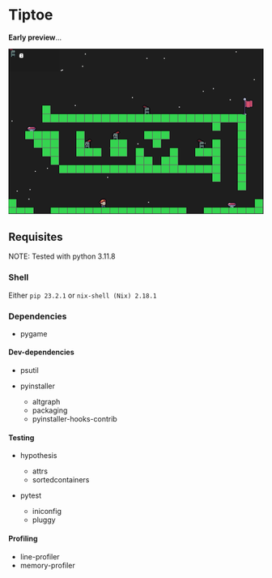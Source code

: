 # Tiptoe

**Early preview**...

![preview](docs/1716381163_screenshot.png)

## Requisites

NOTE: Tested with python 3.11.8

### Shell

Either `pip 23.2.1` or `nix-shell (Nix) 2.18.1`

### Dependencies

- pygame

#### Dev-dependencies

- psutil

- pyinstaller
    - altgraph
    - packaging
    - pyinstaller-hooks-contrib

#### Testing

- hypothesis
    - attrs
    - sortedcontainers

- pytest
    - iniconfig
    - pluggy

#### Profiling

- line-profiler
- memory-profiler

